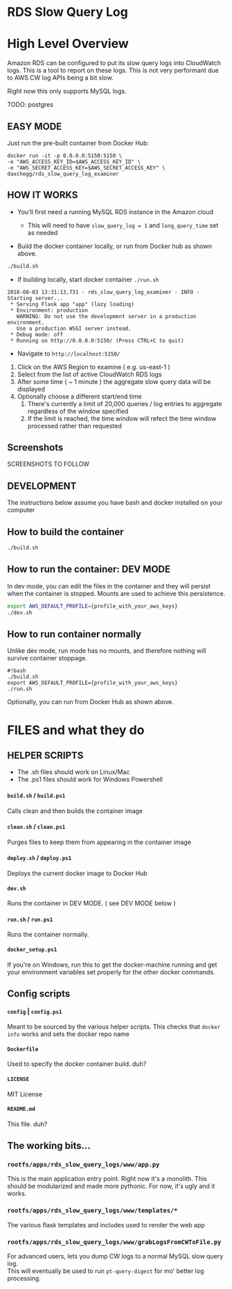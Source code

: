 # RDS Slow Query Log

High Level Overview
================================

Amazon RDS can be configured to put its slow query logs into CloudWatch logs.  This is a tool 
to report on these logs. This is not very performant due to AWS CW log APIs being a bit slow. 

Right now this only supports MySQL logs.  

TODO:  postgres

## EASY MODE

Just run the pre-built container from Docker Hub:

```
docker run -it -p 0.0.0.0:5150:5150 \
-e "AWS_ACCESS_KEY_ID=$AWS_ACCESS_KEY_ID" \
-e "AWS_SECRET_ACCESS_KEY=$AWS_SECRET_ACCESS_KEY" \
daxchegg/rds_slow_query_log_examiner
```

## HOW IT WORKS

* You'll first need a running MySQL RDS instance in the Amazon cloud
  * This will need to have ```slow_query_log = 1``` and ```long_query_time``` set as needed

* Build the docker container locally, or run from Docker hub as shown above.

```bash
./build.sh
```

* If building locally, start docker container 
```./run.sh```<p> 
```
2018-08-03 13:31:13,731 - rds_slow_query_log_examiner - INFO - Starting server...
 * Serving Flask app "app" (lazy loading)
 * Environment: production
   WARNING: Do not use the development server in a production environment.
   Use a production WSGI server instead.
 * Debug mode: off
 * Running on http://0.0.0.0:5150/ (Press CTRL+C to quit)
``` 

* Navigate to ```http://localhost:5150/``` 

1. Click on the AWS Region to examine  ( e.g. us-east-1 )
2. Select from the list of active CloudWatch RDS logs
3. After some time ( ~ 1 minute ) the aggregate slow query data will be displayed
4. Optionally choose a different start/end time
    1. There's currently a limit of 20,000 queries  / log entries to aggregate regardless of the window specified
    2. If the limit is reached, the time window will refect the time window processed rather than requested

## Screenshots

SCREENSHOTS TO FOLLOW



## DEVELOPMENT

The instructions below assume you have bash and docker installed on your computer 

## How to build the container

```bash
./build.sh
```

## How to run the container: DEV MODE

In dev mode, you can edit the files in the container
and they will persist when the container is stopped.
Mounts are used to achieve this persistence.

```bash
export AWS_DEFAULT_PROFILE={profile_with_your_aws_keys}
./dev.sh
```

## How to run container normally

Unlike dev mode, run mode has no mounts, and therefore
nothing will survive container stoppage.

```
#!bash
./build.sh
export AWS_DEFAULT_PROFILE={profile_with_your_aws_keys}
./run.sh
```

Optionally, you can run from Docker Hub as shown above.

# FILES and what they do

## HELPER SCRIPTS

* The .sh files should work on Linux/Mac 
* The .ps1 files should work for Windows Powershell

#### ```build.sh``` / ```build.ps1```

Calls clean and then builds the container image

#### ```clean.sh``` / ```clean.ps1```

Purges files to keep them from appearing in the container image

#### ```deploy.sh``` / ```deploy.ps1```

Deploys the current docker image to Docker Hub

#### ```dev.sh```

Runs the container in DEV MODE. ( see DEV MODE below )

#### ```run.sh``` / ```run.ps1```

Runs the container normally. 

#### ```docker_setup.ps1```

If you're on Windows, run this to get the docker-machine running
and get your environment variables set properly for the 
other docker commands.

## Config scripts

#### ```config``` | ```config.ps1```

Meant to be sourced by the various helper scripts.  This checks that 
``` docker info ``` works and sets the docker repo name

#### ```Dockerfile```

Used to specify the docker container build. duh?

#### ```LICENSE```

MIT License 

#### ```README.md```

This file. duh?

## The working bits...
### ```rootfs/apps/rds_slow_query_logs/www/app.py```

This is the main application entry point.  Right now it's a monolith.  This should
be modularized and made more pythonic.  For now, it's ugly and it works.

### ```rootfs/apps/rds_slow_query_logs/www/templates/*```

The various flask templates and includes used to render the web app

### ```rootfs/apps/rds_slow_query_logs/www/grabLogsFromCWToFile.py```

For advanced users, lets you dump CW logs to a normal MySQL slow query log.  
This will eventually be used to run ```pt-query-digest``` for mo' better log processing. 

